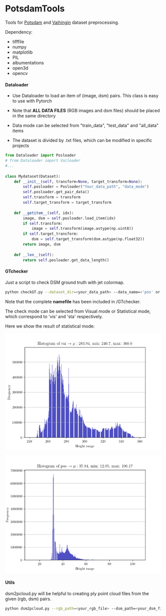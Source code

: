 # PotsdamTools
Tools for [Potsdam](<http://www2.isprs.org/commissions/comm3/wg4/2d-sem-label-potsdam.html>) and [Vaihingin](http://www2.isprs.org/commissions/comm3/wg4/2d-sem-label-vaihingen.html) dataset preprocessing.

Dependency:

- tifffile
- numpy
- matplotlib
- PIL
- albumentations
- open3d
- opencv

#### Dataloader

- Use Dataloader to load an item of (image, dsm) pairs. This class is easy to use with Pytorch

- Note that **ALL DATA FILES** (RGB images and dsm files) should be placed in the same directory
- Data mode can be selected from "train_data", "test_data" and "all_data" items
- The dataset is divided by .txt files, which can be modified in specific projects

```python
from Dataloader import Posloader
# from Dataloader import Vailoader
#...

class Mydataset(Dataset):
    def __init__(self, transform=None, target_transform=None):
        self.posloader = Posloader("Your_data_path", "data_mode")
        self.posloader.get_pair_data()
        self.transform = transform
        self.target_transform = target_transform

    def __getitem__(self, idx):
        image, dsm = self.posloader.load_item(idx)
        if self.transform:
            image = self.transform(image.astype(np.uint8))
        if self.target_transform:
            dsm = self.target_transform(dsm.astype(np.float32))
        return image, dsm

    def __len__(self):
        return self.posloader.get_data_length()
```

#### GTchecker

Just a script to check DSM ground truth with jet colormap.

```bash
python checkGT.py --dataset_dir=<your_data_path> --data_name=<'pos' or 'vai'> --check_mode=<'vis' or 'sta'>
```

Note that the complete **namefile** has been included in /GTchecker.

The check mode can be selected from Visual mode or Statistical mode, which correspond to 'vis' and 'sta' respectively.

Here we show the result of statistical mode:

![vai_info](./vai_info.png)

![pos_info](./pos_info.png)

#### Utils

dsm2pcloud.py will be helpful to creating ply point cloud files from the given (rgb, dsm) pairs.

```bash
python dsm2pcloud.py --rgb_path=<your_rgb_file> --dsm_path=<your_dsm_file> --out_path=<output_ply_name>
```
